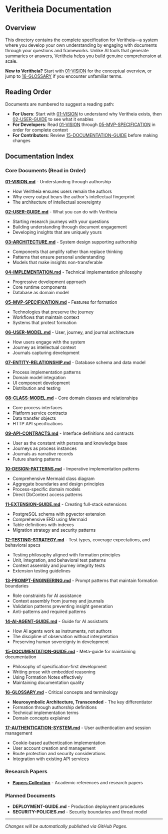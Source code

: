 # Veritheia Documentation

## Overview

This directory contains the complete specification for Veritheia—a system where you develop your own understanding by engaging with documents through your questions and frameworks. Unlike AI tools that generate summaries or answers, Veritheia helps you build genuine comprehension at scale.

**New to Veritheia?** Start with [01-VISION](./01-VISION.md) for the conceptual overview, or jump to [16-GLOSSARY](./16-GLOSSARY.md) if you encounter unfamiliar terms.

## Reading Order

Documents are numbered to suggest a reading path:
- **For Users**: Start with [01-VISION](./01-VISION.md) to understand why Veritheia exists, then [02-USER-GUIDE](./02-USER-GUIDE.md) to see what it enables
- **For Developers**: Read [01-VISION](./01-VISION.md) through [05-MVP-SPECIFICATION](./05-MVP-SPECIFICATION.md) in order for complete context
- **For Contributors**: Review [15-DOCUMENTATION-GUIDE](./15-DOCUMENTATION-GUIDE.md) before making changes


## Documentation Index

### Core Documents (Read in Order)

**[01-VISION.md](./01-VISION.md)** - Understanding through authorship
   - How Veritheia ensures users remain the authors
   - Why every output bears the author's intellectual fingerprint
   - The architecture of intellectual sovereignty

**[02-USER-GUIDE.md](./02-USER-GUIDE.md)** - What you can do with Veritheia
   - Starting research journeys with your questions
   - Building understanding through document engagement
   - Developing insights that are uniquely yours

**[03-ARCHITECTURE.md](./03-ARCHITECTURE.md)** - System design supporting authorship
   - Components that amplify rather than replace thinking
   - Patterns that ensure personal understanding
   - Models that make insights non-transferable
   
**[04-IMPLEMENTATION.md](./04-IMPLEMENTATION.md)** - Technical implementation philosophy
   - Progressive development approach
   - Core runtime components
   - Database as domain model

**[05-MVP-SPECIFICATION.md](./05-MVP-SPECIFICATION.md)** - Features for formation
   - Technologies that preserve the journey
   - Workflows that maintain context
   - Systems that protect formation

**[06-USER-MODEL.md](./06-USER-MODEL.md)** - User, journey, and journal architecture
   - How users engage with the system
   - Journey as intellectual context
   - Journals capturing development

**[07-ENTITY-RELATIONSHIP.md](./07-ENTITY-RELATIONSHIP.md)** - Database schema and data model
   - Process implementation patterns
   - Domain model integration
   - UI component development
   - Distribution and testing

**[08-CLASS-MODEL.md](./08-CLASS-MODEL.md)** - Core domain classes and relationships
   - Core process interfaces
   - Platform service contracts
   - Data transfer objects
   - HTTP API specifications

**[09-API-CONTRACTS.md](./09-API-CONTRACTS.md)** - Interface definitions and contracts
   - User as the constant with persona and knowledge base
   - Journeys as process instances
   - Journals as narrative records
   - Future sharing patterns

**[10-DESIGN-PATTERNS.md](./10-DESIGN-PATTERNS.md)** - Imperative implementation patterns
   - Comprehensive Mermaid class diagram
   - Aggregate boundaries and design principles
   - Process-specific domain models
   - Direct DbContext access patterns

**[11-EXTENSION-GUIDE.md](./11-EXTENSION-GUIDE.md)** - Creating full-stack extensions
   - PostgreSQL schema with pgvector extension
   - Comprehensive ERD using Mermaid
   - Table definitions with indexes
   - Migration strategy and security patterns

**[12-TESTING-STRATEGY.md](./12-TESTING-STRATEGY.md)** - Test types, coverage expectations, and behavioral specs
   - Testing philosophy aligned with formation principles
   - Unit, integration, and behavioral test patterns
   - Context assembly and journey integrity tests
   - Extension testing guidelines

**[13-PROMPT-ENGINEERING.md](./13-PROMPT-ENGINEERING.md)** - Prompt patterns that maintain formation boundaries
   - Role constraints for AI assistance
   - Context assembly from journey and journals
   - Validation patterns preventing insight generation
   - Anti-patterns and required patterns

**[14-AI-AGENT-GUIDE.md](./14-AI-AGENT-GUIDE.md)** - Guide for AI assistants
   - How AI agents work as instruments, not authors
   - The discipline of observation without interpretation
   - Preserving human sovereignty in development

**[15-DOCUMENTATION-GUIDE.md](./15-DOCUMENTATION-GUIDE.md)** - Meta-guide for maintaining documentation
   - Philosophy of specification-first development
   - Writing prose with embedded reasoning
   - Using Formation Notes effectively
   - Maintaining documentation quality

**[16-GLOSSARY.md](./16-GLOSSARY.md)** - Critical concepts and terminology
   - **Neurosymbolic Architecture, Transcended** - The key differentiator
   - Formation through authorship definitions
   - Technical implementation terms
   - Domain concepts explained

**[17-AUTHENTICATION-SYSTEM.md](./17-AUTHENTICATION-SYSTEM.md)** - User authentication and session management
   - Cookie-based authentication implementation
   - User account creation and management
   - Route protection and security considerations
   - Integration with existing API services

### Research Papers

- **[Papers Collection](./papers/)** - Academic references and research papers

### Planned Documents
- **DEPLOYMENT-GUIDE.md** - Production deployment procedures
- **SECURITY-POLICIES.md** - Security boundaries and threat model

---

_Changes will be automatically published via GitHub Pages._